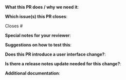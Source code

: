 **What this PR does / why we need it**:

**Which issue(s) this PR closes**:

Closes #

**Special notes for your reviewer**:

**Suggestions on how to test this**:

**Does this PR introduce a user interface change?**:

**Is there a release notes update needed for this change?**:

**Additional documentation**:
